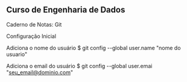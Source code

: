 ## Curso de Engenharia de Dados

Caderno de Notas: Git


Configuração Inicial

Adiciona o nome do usuário
$ git config --global user.name "nome do usuario"

Adiciona o email do usuário
$ git config --global user.emai "seu_email@dominio.com"

